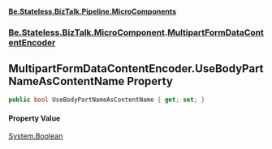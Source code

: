 #### [Be.Stateless.BizTalk.Pipeline.MicroComponents](README.md 'README')
### [Be.Stateless.BizTalk.MicroComponent](Be.Stateless.BizTalk.MicroComponent.md 'Be.Stateless.BizTalk.MicroComponent').[MultipartFormDataContentEncoder](MultipartFormDataContentEncoder.md 'Be.Stateless.BizTalk.MicroComponent.MultipartFormDataContentEncoder')

## MultipartFormDataContentEncoder.UseBodyPartNameAsContentName Property

```csharp
public bool UseBodyPartNameAsContentName { get; set; }
```

#### Property Value
[System.Boolean](https://docs.microsoft.com/en-us/dotnet/api/System.Boolean 'System.Boolean')